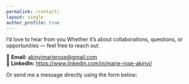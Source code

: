 ```yaml
---
permalink: /contact/
layout: single
author_profile: true
---
```

I’d love to hear from you 
Whether it’s about collaborations, questions, or opportunities — feel free to reach out.

📧 **Email:** akinyimarierose@gmail.com  
💼 **LinkedIn:** https://www.linkedin.com/in/marie-rose-akinyi/ 

Or send me a message directly using the form below:
